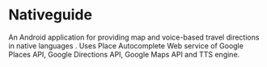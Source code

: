 # Nativeguide
An Android application for providing map and voice-based travel directions in native languages . Uses Place
Autocomplete Web service of Google Places API, Google Directions API, Google Maps API and TTS engine.

